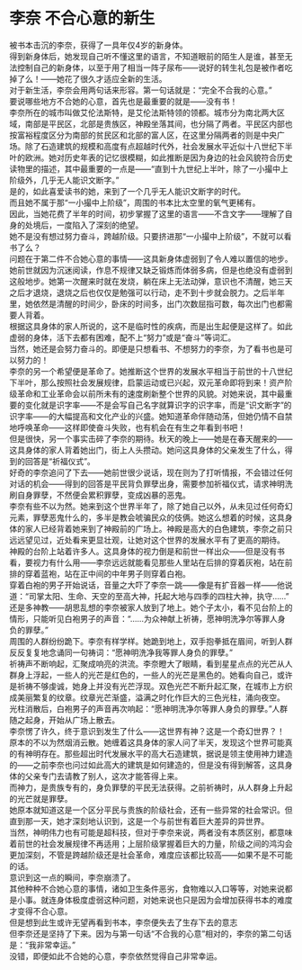 # 李奈 不合心意的新生
被书本击沉的李奈，获得了一具年仅4岁的新身体。  
得到新身体后，她发现自己听不懂这里的语言，不知道眼前的陌生人是谁，甚至无法控制自己的新身体，以至于用了相当一阵子尿布——说好的转生礼包是被作者吃掉了么！——她花了很久才适应全新的生活。  
对于新生活，李奈会用两句话来形容。第一句话就是：“完全不合我的心意。”  
要说哪些地方不合她的心意，首先也是最重要的就是——没有书！  
李奈所在的城市叫做艾伦法斯特，是艾伦法斯特领的领都。城市分为南北两大区域，南部是平民区，北部是贵族区，神殿坐落其间，也分隔了两者。平民区内部也按富裕程度区分为南部的贫民区和北部的富人区，在这里分隔两者的则是中央广场。除了石造建筑的规模和高度有点超越时代外，社会发展水平近似十八世纪下半叶的欧洲。她对历史年表的记忆很模糊，如此推断是因为身边的社会风貌符合历史读物里的描述，其中最重要的一点是——“直到十九世纪上半叶，除了一小撮中上阶级外，几乎无人能识文断字。”  
是的，如此喜爱读书的她，来到了一个几乎无人能识文断字的时代。  
而且她不属于那“一小撮中上阶级”，周围的书本比太空里的氧气更稀有。  
因此，当她花费了半年的时间，初步掌握了这里的语言——不含文字——理解了自身的处境后，一度陷入了深刻的绝望。  
她不是没有想过努力奋斗，跨越阶级。只要挤进那“一小撮中上阶级”，不就可以看书了么？  
问题在于第二件不合她心意的事情——这具新身体虚弱到了令人难以置信的地步。  
她前世就因为沉迷阅读，作息不规律又缺乏锻炼而体弱多病，但是也绝没有虚弱到这般地步。她第一次醒来时就在发烧，躺在床上无法动弹，意识也不清醒，她三天之后才退烧，退烧之后也仅仅是勉强可以行动，走不到十步就会脱力。之后半年里，她依然是清醒的时间少，卧床的时间多，出门次数屈指可数，每次出门也都需要人背着。  
根据这具身体的家人所说的，这不是临时性的疾病，而是出生起便是这样了。如此虚弱的身体，活下去都有困难，配不上“努力”或是“奋斗”等词汇。  
当然，她还是会努力奋斗的。即便是只想看书、不想努力的李奈，为了看书也是可以努力的！  
李奈的另一个希望便是革命了。她推断这个世界的发展水平相当于前世的十八世纪下半叶，那么按照社会发展规律，启蒙运动或已兴起，双元革命即将到来！资产阶级革命和工业革命会以前所未有的速度刷新整个世界的风貌。对她来说，其中最重要的变化就是识字率——不是会写自己名字就算识字的识字率，而是“识文断字”的识字率——的大幅提高和文化产业的兴盛。她知道革命伴随动荡，但她仍情不自禁地呼唤革命——这样即使奋斗失败，也有机会在有生之年看到书吧！  
但是很快，另一个事实击碎了李奈的期待。秋天的晚上——她是在春天醒来的——这具身体的家人背着她出门，街上人头攒动。她问这具身体的父亲发生了什么，得到的回答是“祈福仪式”。  
好奇的李奈追问了下去——她前世很少说话，现在则为了打听情报，不会错过任何对话的机会——得到的回答是平民背负罪孽出身，需要参加祈福仪式，请求神明洗刷自身罪孽，不然便会累积罪孽，变成凶暴的恶鬼。  
李奈有些不以为然。她来到这个世界半年了，除了她自己以外，从未见过任何奇幻元素，罪孽恶鬼什么的，多半是教会唬骗民众的伎俩。她这么想着的时候，这具身体的家人已经背着她来到了神殿前的广场上。神殿是高大的白色建筑，李奈之前只远远望见过，近处看来更显壮观，让她对这个世界的发展水平有了更高的期待。  
神殿的台阶上站着许多人。这具身体的视力倒是和前世一样出众——但是没有书看，要视力有什么用——李奈远远就能看见那些人里站在后排的穿着灰袍，站在前排的穿着蓝袍，站在正中间的中年男子则穿着白袍。  
穿着白袍的男子开始说话，音量之大吓了李奈一跳——像是有扩音器一样——他说道：“司掌太阳、生命、天空的至高大神，托起大地与四季的四柱大神，执守……”  
还是多神教——胡思乱想的李奈被家人放到了地上。她个子太小，看不见台阶上的情形，只能听见白袍男子的声音：“……为众神献上祈祷，愿神明洗净尔等罪人身负的罪孽。”  
周围的人群纷纷跪下。李奈有样学样。她跪到地上，双手抱拳抵在眉间，听到人群反反复复地念诵同一句祷词：“愿神明洗净我等罪人身负的罪孽。”  
祈祷声不断响起，汇聚成响亮的洪流。李奈瞪大了眼睛，看到星星点点的光芒从人群身上浮起，一些人的光芒是红色的，一些人的光芒是黑色的。她看向自己，或许是祈祷不够虔诚，她身上并没有光芒浮现。双色光芒不断升起汇聚，在城市上方织成美丽繁复的纹章。纹章光芒渐盛，溢满之时化作巨大的三色光柱，涌向夜空。  
光柱消散后，白袍男子的声音再次响起：“愿神明洗净尔等罪人身负的罪孽。”人群随之起身，开始从广场上散去。  
李奈愣了许久，终于意识到发生了什么——这世界有神？这是一个奇幻世界？！  
原本的不以为然烟消云散。她缠着这具身体的家人问了半天，发现这个世界可能真的有神明存在。那些超出时代发展水平的高大石造建筑，据说是领主使用神力建造的——之前李奈也问过如此高大的建筑是如何建造的，但是没有得到解答，这具身体的父亲专门去请教了别人，这次才能答得上来。  
而神力，是贵族专有的，身负罪孽的平民无法获得。之前祈祷时，从人群身上升起的光芒就是罪孽。  
她原本就知道这是一个区分平民与贵族的阶级社会，还有一些异常的社会常识。但直到那一天，她才深刻地认识到，这是一个与前世有着巨大差异的异世界。  
当然，神明伟力也有可能是超科技，但对于李奈来说，两者没有本质区别，都意味着前世的社会发展规律不再适用；上层阶级掌握着巨大的力量，阶级之间的鸿沟会更加深刻，不管是跨越阶级还是社会革命，难度应该都比较高——如果不是不可能的话。  
意识到这一点的瞬间，李奈崩溃了。  
其他种种不合她心意的事情，诸如卫生条件恶劣，食物难以入口等等，对她来说都是小事。就连身体极度虚弱这种问题，对她来说也只是因为会增加获得书本的难度才变得不合心意。  
但是想到此生或许无望再看到书本，李奈便失去了生存下去的意志  
但李奈还是坚持了下来。因为与第一句话“不合我的心意”相对的，李奈的第二句话是：“我非常幸运。”  
没错，即便如此不合她的心意，李奈依然觉得自己非常幸运。  



